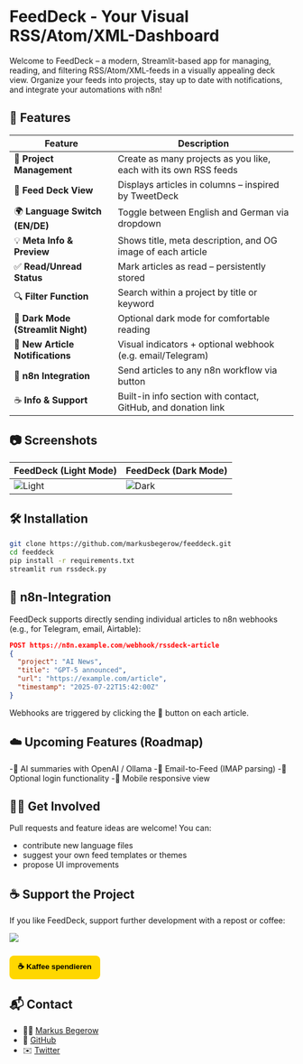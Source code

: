 # FeedDeck - Your Visual RSS/Atom/XML-Dashboard

Welcome to FeedDeck – a modern, Streamlit-based app for managing, reading, and filtering RSS/Atom/XML-feeds in a visually appealing deck view. Organize your feeds into projects, stay up to date with notifications, and integrate your automations with n8n!

## 🚀 Features

| Feature                            | Description                                                      |
| ---------------------------------- | ---------------------------------------------------------------- |
| 🧩 **Project Management**          | Create as many projects as you like, each with its own RSS feeds |
| 📰 **Feed Deck View**              | Displays articles in columns – inspired by TweetDeck             |
| 🌍 **Language Switch (EN/DE)**     | Toggle between English and German via dropdown                   |
| 💡 **Meta Info & Preview**         | Shows title, meta description, and OG image of each article      |
| ✅ **Read/Unread Status**           | Mark articles as read – persistently stored                      |
| 🔍 **Filter Function**             | Search within a project by title or keyword                      |
| 🌙 **Dark Mode (Streamlit Night)** | Optional dark mode for comfortable reading                       |
| 🔔 **New Article Notifications**   | Visual indicators + optional webhook (e.g. email/Telegram)       |
| 🔁 **n8n Integration**             | Send articles to any n8n workflow via button                     |
| ☕ **Info & Support**               | Built-in info section with contact, GitHub, and donation link    |

## 📷 Screenshots

| FeedDeck (Light Mode) | FeedDeck (Dark Mode) |
|-----------------------|----------------------|
| ![Light](docs/screenshot_light.png) | ![Dark](docs/screenshot_dark.png) |

## 🛠️ Installation

```bash
git clone https://github.com/markusbegerow/feeddeck.git
cd feeddeck
pip install -r requirements.txt
streamlit run rssdeck.py
```

## 🔗 n8n-Integration

FeedDeck supports directly sending individual articles to n8n webhooks (e.g., for Telegram, email, Airtable):

```json
POST https://n8n.example.com/webhook/rssdeck-article
{
  "project": "AI News",
  "title": "GPT-5 announced",
  "url": "https://example.com/article",
  "timestamp": "2025-07-22T15:42:00Z"
}
```

Webhooks are triggered by clicking the 🔁 button on each article.

## ☁️ Upcoming Features (Roadmap)

-🧠 AI summaries with OpenAI / Ollama
-📨 Email-to-Feed (IMAP parsing)
-🔐 Optional login functionality
-📲 Mobile responsive view

## 🙋‍♂️ Get Involved

Pull requests and feature ideas are welcome! You can:

- contribute new language files
- suggest your own feed templates or themes
- propose UI improvements

## ☕ Support the Project

If you like FeedDeck, support further development with a repost or coffee:

<a href="https://www.linkedin.com/sharing/share-offsite/?url=https://github.com/MarkusBegerow/feeddeck" target="_blank"> <img src="https://img.shields.io/badge/💼-Share%20on%20LinkedIn-blue" /> </a>

<a href="https://paypal.me/MarkusBegerow?country.x=DE&locale.x=de_DE" target="_blank">
            <button style="background-color:#FFD700; border:none; color:black; padding:10px 15px; 
                           border-radius:8px; font-weight:bold; cursor:pointer; margin-top:10px;">
                ☕ Kaffee spendieren
            </button>
        </a>

## 📬 Contact

- 🧑‍💻 [Markus Begerow](https://linkedin.com/in/markusbegerow)
- 💾 [GitHub](https://github.com/markusbegerow)
- ✉️ [Twitter](https://x.com/markusbegerow)
